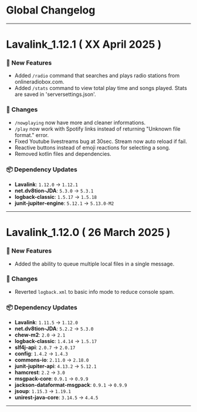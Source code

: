 # Global Changelog
---

# Lavalink_1.12.1 ( XX April 2025 )

### 🚀 New Features
- Added `/radio` command that searches and plays radio stations from onlineradiobox.com.
- Added `/stats` command to view total play time and songs played. Stats are saved in 'serversettings.json'.

### 🔧 Changes
- `/nowplaying` now have more and cleaner informations.  
- `/play` now work with Spotify links instead of returning "Unknown file format." error.  
- Fixed Youtube livestreams bug at 30sec. Stream now auto reload if fail.  
- Reactive buttons instead of emoji reactions for selecting a song.
- Removed kotlin files and dependencies.

### 📦 Dependency Updates
- **Lavalink**: `1.12.0` → `1.12.1`
- **net.dv8tion-JDA**: `5.3.0` → `5.3.1`
- **logback-classic**: `1.5.17` → `1.5.18`
- **junit-jupiter-engine**: `5.12.1` → `5.13.0-M2`

---

# Lavalink_1.12.0 ( 26 March 2025 )

### 🚀 New Features
- Added the ability to queue multiple local files in a single message.

### 🔧 Changes
- Reverted `logback.xml` to basic info mode to reduce console spam.

### 📦 Dependency Updates
- **Lavalink**: `1.11.5` → `1.12.0`
- **net.dv8tion-JDA**: `5.2.2` → `5.3.0`
- **chew-m2**: `2.0` → `2.1`
- **logback-classic**: `1.4.14` → `1.5.17`
- **slf4j-api**: `2.0.7` → `2.0.17`
- **config**: `1.4.2` → `1.4.3`
- **commons-io**: `2.11.0` → `2.18.0`
- **junit-jupiter-api**: `4.13.2` → `5.12.1`
- **hamcrest**: `2.2` → `3.0`
- **msgpack-core**: `0.9.1` → `0.9.9`
- **jackson-dataformat-msgpack**: `0.9.1` → `0.9.9`
- **jsoup**: `1.15.3` → `1.19.1`
- **unirest-java-core**: `3.14.5` → `4.4.5`

---